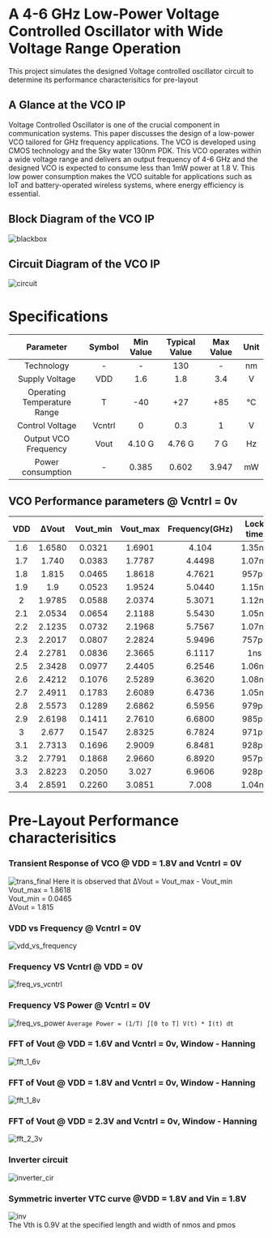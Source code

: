 # A 4-6 GHz Low-Power Voltage Controlled Oscillator with Wide Voltage Range Operation 

This project simulates the designed Voltage controlled oscillator circuit to determine its performance characterisitics for pre-layout 

## A Glance at the VCO IP

Voltage Controlled Oscillator is one of the crucial component in communication systems. This paper discusses the design of a low-power VCO tailored for GHz frequency applications. The VCO is developed using CMOS technology and the Sky water 130nm PDK. This VCO operates within a wide voltage range and delivers an output frequency of 4-6 GHz and the designed VCO is expected to consume less than 1mW power at 1.8 V. This low power consumption makes the VCO suitable for applications such as IoT and battery-operated wireless systems, where energy efficiency is essential.

## Block Diagram of the VCO IP
![blackbox](https://github.com/user-attachments/assets/d0f7a998-d449-4df0-84bf-1046016c048c)

## Circuit Diagram of the VCO IP
![circuit](https://github.com/user-attachments/assets/f559013b-af7b-4255-b2ba-be5bd3b70682)
# Specifications

| Parameter                   | Symbol | Min Value | Typical Value | Max Value | Unit |
|:---------------------------:|:------:|:---------:|:-------------:|:---------:|:----:|
| Technology                  | -      | -         | 130           | -         | nm   |
| Supply Voltage              | VDD    | 1.6       | 1.8           | 3.4       | V    |
| Operating Temperature Range | T      | -40       | +27           | +85       | °C   |
| Control Voltage             | Vcntrl | 0         | 0.3           | 1         | V    |
| Output VCO Frequency        | Vout   | 4.10 G    | 4.76 G        | 7 G       | Hz   |
| Power consumption           | -      | 0.385     | 0.602         | 3.947     | mW   |

## VCO Performance parameters @ Vcntrl = 0v
| VDD |  ΔVout | Vout_min | Vout_max | Frequency(GHz) | Lock time | Power(mW) |
|   :---:      |     :---:      |   :---:       |    :---:      |    :---:     |    :---:       |    :---:      |
| 1.6 | 1.6580 | 0.0321 | 1.6901 | 4.104  | 1.35ns | 0.385 |    
| 1.7 | 1.740  | 0.0383 | 1.7787 | 4.4498 | 1.07ns | 0.486 |
| 1.8 | 1.815  | 0.0465 | 1.8618 | 4.7621 | 957ps  | 0.602 |
| 1.9 | 1.9    | 0.0523 | 1.9524 | 5.0440 | 1.15ns | 0.722 |
| 2   | 1.9785 | 0.0588 | 2.0374 | 5.3071 | 1.12ns | 0.859 |
| 2.1 | 2.0534 | 0.0654 | 2.1188 | 5.5430 | 1.05ns | 1.008 |
| 2.2 | 2.1235 | 0.0732 | 2.1968 | 5.7567 | 1.07ns | 1.167 |
| 2.3 | 2.2017 | 0.0807 | 2.2824 | 5.9496 | 757ps  | 1.338 |
| 2.4 | 2.2781 | 0.0836 | 2.3665 | 6.1117 | 1ns    | 1.518 |
| 2.5 | 2.3428 | 0.0977 | 2.4405 | 6.2546 | 1.06ns | 1.714 |
| 2.6 | 2.4212 | 0.1076 | 2.5289 | 6.3620 | 1.08ns | 1.916 |
| 2.7 | 2.4911 | 0.1783 | 2.6089 | 6.4736 | 1.05ns | 2.129 |
| 2.8 | 2.5573 | 0.1289 | 2.6862 | 6.5956 | 979ps  | 2.351 |
| 2.9 | 2.6198 | 0.1411 | 2.7610 | 6.6800 | 985ps  | 2.584 |
| 3   | 2.677  | 0.1547 | 2.8325 | 6.7824 | 971ps  | 2.835 |
| 3.1 | 2.7313 | 0.1696 | 2.9009 | 6.8481 | 928ps  | 3.093 |
| 3.2 | 2.7791 | 0.1868 | 2.9660 | 6.8920 | 957ps  | 3.362 |
| 3.3 | 2.8223 | 0.2050 | 3.027  | 6.9606 | 928ps  | 3.644 |
| 3.4 | 2.8591 | 0.2260 | 3.0851 | 7.008  | 1.04ns | 3.947 |





# Pre-Layout Performance characterisitics

### Transient Response of VCO @ VDD = 1.8V and Vcntrl = 0V

![trans_final](https://github.com/user-attachments/assets/ae46a680-8b4e-486b-bbe8-85dd378c5178)
Here it is observed that ΔVout = Vout_max - Vout_min\
Vout_max = 1.8618\
Vout_min = 0.0465\
ΔVout = 1.815
### VDD vs Frequency @ Vcntrl = 0V
![vdd_vs_frequency](https://github.com/user-attachments/assets/c40ab1d6-fa62-4e07-b023-af8f01732a9a)

### Frequency VS Vcntrl @ VDD = 0V
![freq_vs_vcntrl](https://github.com/user-attachments/assets/87623541-d4bf-4a8d-a4a4-4669775b0761)
### Frequency VS Power @ Vcntrl = 0V
![freq_vs_power](https://github.com/user-attachments/assets/73f6c411-4c56-4a38-89d6-0d581d58416b)
`Average Power = (1/T) ∫[0 to T] V(t) * I(t) dt` 
### FFT of Vout @ VDD = 1.6V and Vcntrl = 0v, Window - Hanning
![fft_1_6v](https://github.com/user-attachments/assets/adabedd7-98ab-4ffe-93dc-629162a837a4)
### FFT of Vout @ VDD = 1.8V and Vcntrl = 0v, Window - Hanning
![fft_1_8v](https://github.com/user-attachments/assets/9afc9778-2ab9-427f-8dcd-78fb82a62486)
### FFT of Vout @ VDD = 2.3V and Vcntrl = 0v, Window - Hanning
![fft_2_3v](https://github.com/user-attachments/assets/4474d0e5-bb4a-4489-b344-f46925520e5d)
### Inverter circuit
![inverter_cir](https://github.com/user-attachments/assets/67039c42-5265-430d-b9e4-00043150ff9a)
### Symmetric inverter VTC curve @VDD = 1.8V and Vin = 1.8V
![inv](https://github.com/user-attachments/assets/65504d93-9b49-4bf5-a0bb-433aaa6e8ada)\
The Vth is 0.9V at the specified length and width of nmos and pmos

